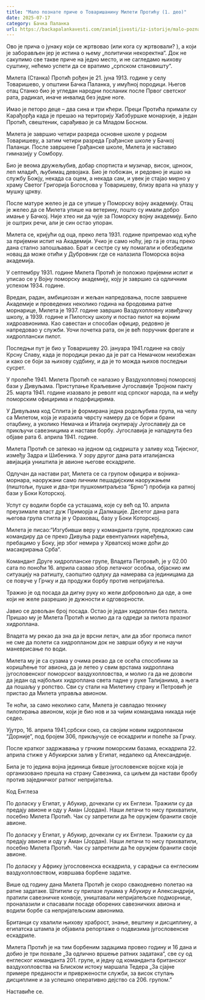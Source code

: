 ```yaml
---
title: "Мало познате приче о Товаришанину Милети Протићу (1. део)"
date: 2025-07-17
category: Бачка Паланка
url: https://backapalankavesti.com/zanimljivosti/iz-istorije/malo-poznate-price-o-tovarisaninu-mileti-proticu-1-deo4/
---
```


Ово је прича о јунаку који се жртвовао (или кога су жртвовали? ), а који је заборављен јер је истина о њему „политички некоректна“. Док не сакупимо све такве приче на једно место, и не сагледамо њихову суштину, нећемо успети да се вратимо „српском становишту“.

Милета (Станка) Протић рођен је 21. јуна 1913. године у селу Товаришево, у општини Бачка Паланка, у имућној породици. Његов отац Станко био је угледан народни посланик после Првог светског рата, радикал, иначе инвалид без једне ноге.

Имао је петоро деце – два сина и три кћери. Преци Протића примали су Карађорђа када је прешао на територију Хабзбуршке монархије, а један Протић, свештеник, сарађивао је са Младом Босном.

Милета је завршио четири разреда основне школе у родном Товаришеву, а затим четири разреда Грађанске школе у Бачкој Паланци. После завршене Грађанске школе, Милета је наставио гимназију у Сомбору.

Био је веома дружељубив, добар спортиста и музичар, висок, црноок, леп младић, љубимац девојака. Био је побожан, и редовно је ишао на службу Божју, некада са оцем, а некада сам, и увек је стајао мирно у храму Светог Григорија Богослова у Товаришеву, близу врата на улазу у мушку цркву.

После матуре желео је да се упише у Поморску војну академију. Отац је желео да се Милета упише на ветерину, пошто су имали добро имање у Бачкој. Није хтео ни да чује за Поморску војну академију. Било је оштрих речи, али је син остао упоран.

Милета се, кријући од оца, преко лета 1931. године припремао код куће за пријемни испит на Академији. Учио је само ноћу, јер га је отац преко дана стално запошљавао. Брат и сестре су му помагали и обезбедили новац да може отићи у Дубровник где се налазила Поморска војна академија.

У септембру 1931. године Милета Протић је положио пријемни испит и уписао се у Војну поморску академију, коју је завршио са одличним успехом 1934. године.

Вредан, радан, амбициозан и жељан напредовања, после завршене Академије и проведених неколико година на бродовима ратне морнарице, Милета је 1937. године завршио Ваздухопловну извиђачку школу, а 1939. године и Пилотску школу и постао пилот на војним хидроавионима. Као савестан и способан официр, редовно је напредовао у служби. Уочи почетка рата, он је већ поручник фрегате и хидроплански пилот.

Последњи пут је био у Товаришеву 20. јануара 1941.године на своју Крсну Славу, када је породици рекао да је рат са Немачком неизбежан и како се боји за њихову судбину, и да је то можда њихов последњи сусрет.

У пролеће 1941. Милета Протић се налазио у Ваздухопловној поморској бази у Дивуљама. Приступање Краљевине Југославије Тројном пакту 25. марта 1941. године изазвало је револт код српског народа, па и међу поморским официрима и подофицирима.

У Дивуљама код Сплита је формирана једна родољубива група, на челу са Милетом, која је изразила чврсту намеру да се бори и брани отаџбину, а уколико Немачка и Италија окупирају Југославију да се прикључи савезницима и настави борбу. Југославија је нападнута без објаве рата 6. априла 1941. године.

Милета Протић се затекао на једном од сидришта у заливу код Тијесног, између Задра и Шибеника. У зору другог дана рата италијанска авијација уништила је авионе његове ескадриле.

Одлучан да настави рат, Милета се са групом официра и војника-морнара, наоружани само личним пешадијским наоружањем (пиштољи, пушке и два-три пушкомитраљеза “Брно”) пробија ка ратној бази у Боки Которској.

Успут су водили борбе са усташама, које су већ од 10. априла преузимале власт дуж Приморја и Далмације. Десетог дана рата његова група стигла је у Ораховац, базу у Боки Которској.

Милета је писао:“Изгубивши веру у команданта групе, предложио сам командиру да се преко Дивуља ради евентуалних наређења, пребацимо у Боку, јер због немира у Хрватској може доћи до масакрирања Срба“.

Командант Друге хидропланске групе, Владета Петровић, је у 02.00 сата по поноћи 16. априла сазвао збор летачког особља, објаснио им ситуацију на ратишту, саопштио одлуку да намерава са јединицама да се повуче у Грчку и да продужи борбу против непријатеља.

Тражио је од посада да дигну руку ко жели добровољно да оде, а оне који не желе разрешио је дужности и одговорности.

Јавио се довољан број посада. Остао је један хидроплан без пилота. Пришао му је Милета Протић и молио да га одреди за пилота празног хидроплана.

Владета му рекао да зна да је врсни летач, али да због прописа пилот не сме да полети са хидропланом док не заврши обуку и не научи маневрисање по води.

Милета му је са сузама у очима рекао да се осећа способним за коришћење тог авиона, да је летео у свим врстама хидроплана југословенског поморског ваздухопловства, и молио га да не дозволи да један од најбољих хидроплана света падне у руке Талијанима, а њега да пошаљу у ропство. Сви су стали на Милетину страну и Петровић је пристао да Милета управља авионом.

Те ноћи, за само неколико сати, Милета је савладао технику пилотирања авионом, који је био нов и за чијим командама никада није седео.

Ујутро, 16. априла 1941,србски соко, са својим новим хидропланом “Дорније”, под бројем 306, прикључује се ескадрили и полеће за Грчку.

После кратког задржавања у грчким поморским базама, ескадрила 22. априла стиже у Абукирски залив у Египат, недалеко од Александрије.

Била је то једина војна јединица бивше југословенске војске која је организовано прешла на страну Савезника, са циљем да настави бробу против заједничког ратног непријатеља.

Код Енглеза

По доласку у Египат, у Абукир, дочекали су их Енглези. Тражили су да предају авионе и оду у Аман (Јордан). Наши летачи то нису прихватили, посебно Милета Протић. Чак су запретили да ће оружјем бранити своје авионе.

По доласку у Египат, у Абукир, дочекали су их Енглези. Тражили су да предају авионе и оду у Аман (Јордан). Наши летачи то нису прихватили, посебно Милета Протић. Чак су запретили да ће оружјем бранити своје авионе.

По доласку у Африку југословенска ескадрила, у сарадњи са енглеским ваздухопловством, извршава борбене задатке.

Више од годину дана Милета Протић је скоро свакодневно полетао на ратне задатаке. Штитили су прилазе лукама у Абукиру и Александрији, пратили савезничке конвоје, уништавали непријатељске подморнице, проналазили и спасавали посаде оборених савезничких авиона и водили борбе са непријатељским авионима.

Британци су хвалили њихову храброст, знање, вештину и дисциплину, а египатска штампа је објавила репортаже о подвизима југословенске ескадриле.

Милета Протић је на тим борбеним задацима провео годину и 16 дана и добио је три похвале „За одлично вршење ратних задатака“, све су од енглеског команданта 201. групе, и једну од команданта британског ваздухопловства на Блиском истоку маршала Тедера „За сјајне примере преданости и привржености служби, за висок ступањ дисциплине и за успешно оперативно дејство са 206. групом.”

Наставиће се.
